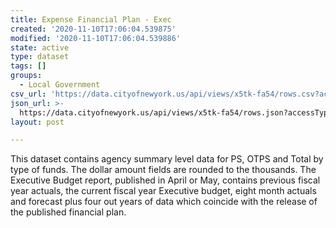 ```yaml
---
title: Expense Financial Plan - Exec
created: '2020-11-10T17:06:04.539875'
modified: '2020-11-10T17:06:04.539886'
state: active
type: dataset
tags: []
groups:
  - Local Government
csv_url: 'https://data.cityofnewyork.us/api/views/x5tk-fa54/rows.csv?accessType=DOWNLOAD'
json_url: >-
  https://data.cityofnewyork.us/api/views/x5tk-fa54/rows.json?accessType=DOWNLOAD
layout: post

---
```

This dataset contains agency summary level data for PS, OTPS and Total by type of funds.  The dollar amount fields are rounded to the thousands.  The Executive Budget report, published in April or May, contains previous fiscal year actuals, the current fiscal year Executive budget, eight month actuals and forecast plus four out years of data which coincide with the release of the published financial plan.
